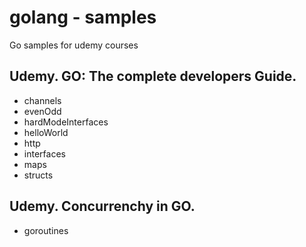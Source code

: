 # golang - samples

Go samples for udemy courses

## Udemy. GO: The complete developers Guide.
- channels
- evenOdd
- hardModeInterfaces
- helloWorld
- http
- interfaces
- maps
- structs

## Udemy. Concurrenchy in GO.
- goroutines
